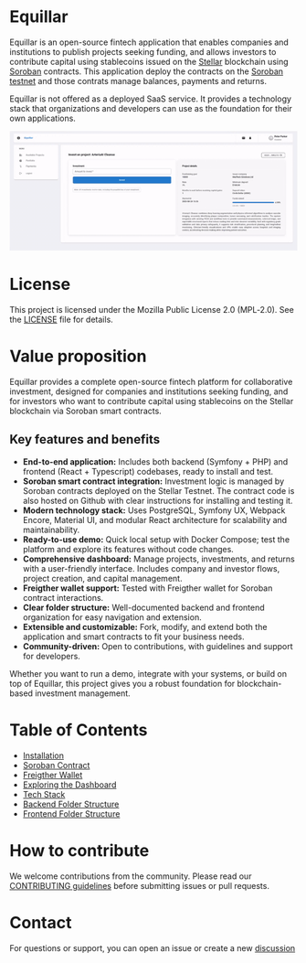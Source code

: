 
# Equillar

Equillar is an open-source fintech application that enables companies and institutions to publish projects seeking funding, and allows investors to contribute capital using stablecoins issued on the [Stellar](https://stellar.org/) blockchain using [Soroban](https://stellar.org/soroban) contracts. 
This application deploy the contracts on the [Soroban testnet](https://developers.stellar.org/docs/build/smart-contracts/getting-started/deploy-to-testnet) and those contrats manage balances, payments and returns.

Equillar is not offered as a deployed SaaS service. It provides a technology stack that organizations and developers can use as the foundation for their own applications.

![Equillar capital contributon](docs/images/equillar_short_capital_contribution_optimized.gif)

# License

This project is licensed under the Mozilla Public License 2.0 (MPL‑2.0). See the [LICENSE](./LICENSE) file for details.

# Value proposition

Equillar provides a complete open-source fintech platform for collaborative investment, designed for companies and institutions seeking funding, and for investors who want to contribute capital using stablecoins on the Stellar blockchain via Soroban smart contracts.

## Key features and benefits

- **End-to-end application:** Includes both backend (Symfony + PHP) and frontend (React + Typescript) codebases, ready to install and test.
- **Soroban smart contract integration:** Investment logic is managed by Soroban contracts deployed on the Stellar Testnet. The contract code is also hosted on Github with clear instructions for installing and testing it. 
- **Modern technology stack:** Uses PostgreSQL, Symfony UX, Webpack Encore, Material UI, and modular React architecture for scalability and maintainability.
- **Ready-to-use demo:** Quick local setup with Docker Compose; test the platform and explore its features without code changes.
- **Comprehensive dashboard:** Manage projects, investments, and returns with a user-friendly interface. Includes company and investor flows, project creation, and capital management.
- **Freigther wallet support:** Tested with Freigther wallet for Soroban contract interactions.
- **Clear folder structure:** Well-documented backend and frontend organization for easy navigation and extension.
- **Extensible and customizable:** Fork, modify, and extend both the application and smart contracts to fit your business needs.
- **Community-driven:** Open to contributions, with guidelines and support for developers.

Whether you want to run a demo, integrate with your systems, or build on top of Equillar, this project gives you a robust foundation for blockchain-based investment management.

# Table of Contents

- [Installation](docs/installation.md)
- [Soroban Contract](docs/contract.md)
- [Freigther Wallet](docs/freigther-wallet.md)
- [Exploring the Dashboard](docs/exploring_the_dashboard.md)
- [Tech Stack](docs/tech-stack.md)
- [Backend Folder Structure](docs/backend-folder-structure.md)
- [Frontend Folder Structure](docs/frontend-folder-structure.md)

# How to contribute

We welcome contributions from the community. Please read our [CONTRIBUTING guidelines](CONTRIBUTING.md) before submitting issues or pull requests.

# Contact

For questions or support, you can open an issue or create a new [discussion](https://github.com/icolomina/equillar/discussions)